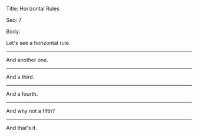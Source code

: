 Title:  Horizontal Rules

Seq:    7

Body: 

Let's see a horizontal rule. 

* * *

And another one. 

***

And a third. 


*****

And a fourth. 

- - -

And why not a fifth?

---------------------------------------

And that's it. 
